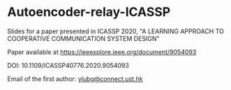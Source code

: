 # Autoencoder-relay-ICASSP

Slides for a paper presented in ICASSP 2020, "A LEARNING APPROACH TO COOPERATIVE COMMUNICATION SYSTEM DESIGN"

Paper available at https://ieeexplore.ieee.org/document/9054093

DOI: 10.1109/ICASSP40776.2020.9054093 

Email of the first author: ylubg@connect.ust.hk


